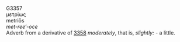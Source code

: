 <body>
  <p>G3357<br>  μετρίως  <br> metriōs  <br><i>met-ree‘-oce </i><br>Adverb from a derivative of <a href="g3358.htm">3358</a>  <i>moderately</i>, that is, <i>slightly:</i> - a little.<br></p>
 </body>
